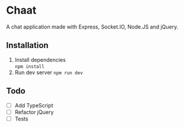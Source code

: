 # Chaat
A chat application made with Express, Socket.IO, Node.JS and jQuery.

## Installation
1. Install dependencies  
`npm install`
2. Run dev server
`npm run dev`

## Todo
- [ ] Add TypeScript
- [ ] Refactor jQuery
- [ ] Tests

